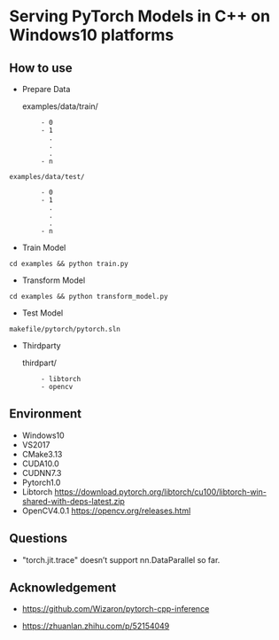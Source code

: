 # Serving PyTorch Models in C++ on Windows10 platforms

## How to use

- Prepare Data

	examples/data/train/
```	
		- 0
		- 1
		  .
		  .
		  .
		- n
```		
	examples/data/test/
```	
		- 0
		- 1
		  .
		  .
		  .
		- n
```
- Train Model
```
cd examples && python train.py
```
- Transform Model
```
cd examples && python transform_model.py
```
- Test Model
```
makefile/pytorch/pytorch.sln
```	
- Thirdparty

	thirdpart/
```
		- libtorch  
		- opencv 
```
## Environment

- Windows10
- VS2017
- CMake3.13
- CUDA10.0
- CUDNN7.3
- Pytorch1.0
- Libtorch https://download.pytorch.org/libtorch/cu100/libtorch-win-shared-with-deps-latest.zip
- OpenCV4.0.1 https://opencv.org/releases.html

## Questions

- "torch.jit.trace" doesn’t support nn.DataParallel so far.

	
## Acknowledgement

- https://github.com/Wizaron/pytorch-cpp-inference

- https://zhuanlan.zhihu.com/p/52154049

